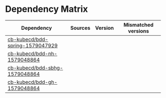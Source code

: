 # Dependency Matrix

Dependency | Sources | Version | Mismatched versions
---------- | ------- | ------- | -------------------
[cb-kubecd/bdd-spring-1579047929](https://github.com/cb-kubecd/bdd-spring-1579047929.git) |  | []() | 
[cb-kubecd/bdd-nh-1579048864](https://github.com/cb-kubecd/bdd-nh-1579048864.git) |  | []() | 
[cb-kubecd/bdd-sbhg-1579048864](https://github.com/cb-kubecd/bdd-sbhg-1579048864.git) |  | []() | 
[cb-kubecd/bdd-gh-1579048864](https://github.com/cb-kubecd/bdd-gh-1579048864.git) |  | []() | 
